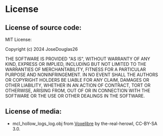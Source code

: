# License

## License of source code:

MIT License:

Copyright (c) 2024 JoseDouglas26

THE SOFTWARE IS PROVIDED "AS IS", WITHOUT WARRANTY OF ANY KIND, EXPRESS OR IMPLIED, INCLUDING BUT NOT LIMITED TO THE WARRANTIES OF MERCHANTABILITY, FITNESS FOR A PARTICULAR PURPOSE AND NONINFRINGEMENT. IN NO EVENT SHALL THE AUTHORS OR COPYRIGHT HOLDERS BE LIABLE FOR ANY CLAIM, DAMAGES OR OTHER LIABILITY, WHETHER IN AN ACTION OF CONTRACT, TORT OR OTHERWISE, ARISING FROM, OUT OF OR IN CONNECTION WITH THE SOFTWARE OR THE USE OR OTHER DEALINGS IN THE SOFTWARE.

## License of media:
* mcl_hollow_logs_log.obj from [Voxelibre](https://git.minetest.land/VoxeLibre/VoxeLibre/src/branch/master/mods/ITEMS/vl_hollow_logs/models) by the-real-herowl, CC-BY-SA 3.0.

